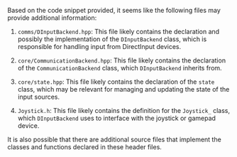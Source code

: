 Based on the code snippet provided, it seems like the following files may provide additional information:

1. `comms/DInputBackend.hpp`: This file likely contains the declaration and possibly the implementation of the `DInputBackend` class, which is responsible for handling input from DirectInput devices.

2. `core/CommunicationBackend.hpp`: This file likely contains the declaration of the `CommunicationBackend` class, which `DInputBackend` inherits from.

3. `core/state.hpp`: This file likely contains the declaration of the `state` class, which may be relevant for managing and updating the state of the input sources.

4. `Joystick.h`: This file likely contains the definition for the `Joystick_` class, which `DInputBackend` uses to interface with the joystick or gamepad device.

It is also possible that there are additional source files that implement the classes and functions declared in these header files.